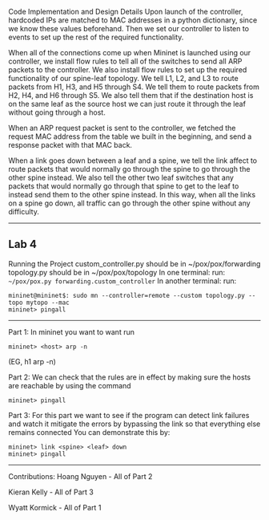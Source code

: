 Code Implementation and Design Details
Upon launch of the controller, hardcoded IPs are matched to MAC addresses in a
python dictionary, since we know these values beforehand. Then we set our
controller to listen to events to set up the rest of the required functionality.

When all of the connections come up when Mininet is launched using our controller,
we install flow rules to tell all of the switches to send all ARP packets to the
controller. We also install flow rules to set up the required functionality of
our spine-leaf topology. We tell L1, L2, and L3 to route packets from H1, H3, and
H5 through S4. We tell them to route packets from H2, H4, and H6 through S5. We
also tell them that if the destination host is on the same leaf as the source host
we can just route it through the leaf without going through a host.

When an ARP request packet is sent to the controller, we fetched the request MAC
address from the table we built in the beginning, and send a response packet with
that MAC back.

When a link goes down between a leaf and a spine, we tell the link affect to route
packets that would normally go through the spine to go through the other spine instead.
We also tell the other two leaf switches that any packets that would normally go through
that spine to get to the leaf to instead send them to the other spine instead. In this way,
when all the links on a spine go down, all traffic can go through the other spine
without any difficulty.

--------------------------------------------------------------------------------
Lab 4
--------------------------------------------------------------------------------
Running the Project
custom_controller.py should be in ~/pox/pox/forwarding
topology.py should be in ~/pox/pox/topology
In one terminal:
  run: `~/pox/pox.py forwarding.custom_controller`
In another terminal: run:
  ```
  mininet@mininet$: sudo mn --controller=remote --custom topology.py --topo mytopo --mac
  mininet> pingall
  ```
 --------------------------------------------------------------------------------
 Part 1:
  In mininet you want to want run
  ```
  mininet> <host> arp -n
  ```
  (EG, h1 arp -n)

 Part 2:
  We can check that the rules are in effect by making sure the hosts are reachable
  by using the command
  ```
  mininet> pingall
  ```

 Part 3:
  For this part we want to see if the program can detect link failures and watch it
  mitigate the errors by bypassing the link so that everything else remains connected
  You can demonstrate this by:
  ```
  mininet> link <spine> <leaf> down
  mininet> pingall
  ```


--------------------------------------------------------------------------------
Contributions:
Hoang Nguyen - All of Part 2

Kieran Kelly - All of Part 3

Wyatt Kormick - All of Part 1
